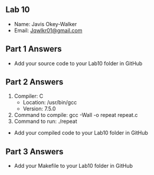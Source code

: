 ## Lab 10

- Name: Javis Okey-Walker
- Email: Jqwlkr01@gmail.com

## Part 1 Answers

- Add your source code to your Lab10 folder in GitHub

## Part 2 Answers

1. Compiler: C
   - Location: /usr/bin/gcc
   - Version: 7.5.0
2. Command to compile: gcc -Wall -o repeat repeat.c
3. Command to run: ./repeat

- Add your compiled code to your Lab10 folder in GitHub

## Part 3 Answers

- Add your Makefile to your Lab10 folder in GitHub

